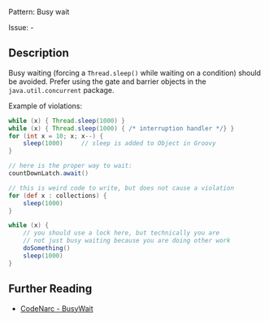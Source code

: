 Pattern: Busy wait

Issue: -

## Description

Busy waiting (forcing a `Thread.sleep()` while waiting on a condition) should be avoided. Prefer using the gate and barrier objects in the `java.util.concurrent` package.

Example of violations:

``` groovy
while (x) { Thread.sleep(1000) }
while (x) { Thread.sleep(1000) { /* interruption handler */} }
for (int x = 10; x; x--) {
    sleep(1000)     // sleep is added to Object in Groovy
}

// here is the proper way to wait:
countDownLatch.await()

// this is weird code to write, but does not cause a violation
for (def x : collections) {
    sleep(1000)
}

while (x) {
    // you should use a lock here, but technically you are
    // not just busy waiting because you are doing other work
    doSomething()
    sleep(1000)
}
```

## Further Reading

* [CodeNarc - BusyWait](https://codenarc.github.io/CodeNarc/codenarc-rules-concurrency.html#busywait-rule)